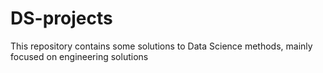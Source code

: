 # DS-projects
This repository contains some solutions to Data Science methods, mainly focused on engineering solutions
